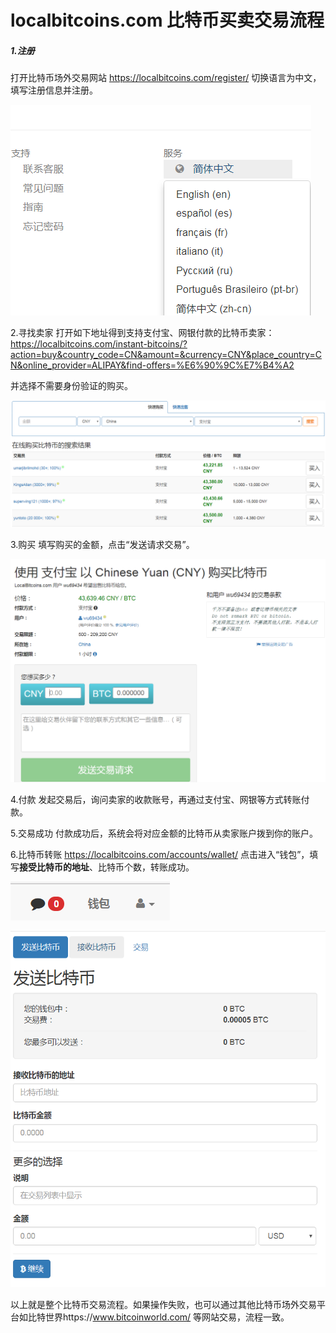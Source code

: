 # localbitcoins.com 比特币买卖交易流程

##### 1.注册
打开比特币场外交易网站 https://localbitcoins.com/register/ 切换语言为中文，填写注册信息并注册。

![](https://raw.githubusercontent.com/hellomasters/localbitcoins/master/1.%E5%88%87%E6%8D%A2%E8%AF%AD%E8%A8%80.png)

2.寻找卖家
打开如下地址得到支持支付宝、网银付款的比特币卖家：
https://localbitcoins.com/instant-bitcoins/?action=buy&country_code=CN&amount=&currency=CNY&place_country=CN&online_provider=ALIPAY&find-offers=%E6%90%9C%E7%B4%A2

并选择不需要身份验证的购买。

![](https://github.com/hellomasters/localbitcoins/blob/master/2.%E6%90%9C%E7%B4%A2%E4%B8%AD%E5%9B%BD%E5%8D%96%E5%AE%B6.png?raw=true)


3.购买
填写购买的金额，点击“发送请求交易”。

![](https://github.com/hellomasters/localbitcoins/blob/master/3.%E8%B4%AD%E4%B9%B0.png?raw=true)

4.付款
发起交易后，询问卖家的收款账号，再通过支付宝、网银等方式转账付款。

5.交易成功
付款成功后，系统会将对应金额的比特币从卖家账户拨到你的账户。

6.比特币转账
https://localbitcoins.com/accounts/wallet/
点击进入“钱包”，填写**接受比特币的地址**、比特币个数，转账成功。

![](https://github.com/hellomasters/localbitcoins/blob/master/4.%E8%BF%9B%E5%85%A5%E9%92%B1%E5%8C%85.png?raw=true)



![](https://github.com/hellomasters/localbitcoins/blob/master/5.%E5%8F%91%E9%80%81.png?raw=true)

以上就是整个比特币交易流程。如果操作失败，也可以通过其他比特币场外交易平台如比特世界https://www.bitcoinworld.com/ 等网站交易，流程一致。
